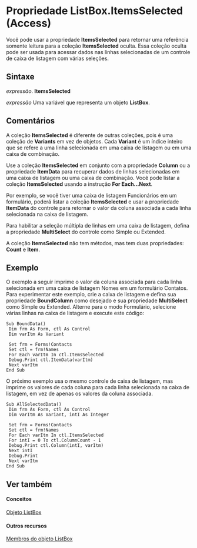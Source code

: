 
# Propriedade ListBox.ItemsSelected (Access)

Você pode usar a propriedade  **ItemsSelected** para retornar uma referência somente leitura para a coleção **ItemsSelected** oculta. Essa coleção oculta pode ser usada para acessar dados nas linhas selecionadas de um controle de caixa de listagem com várias seleções.


## Sintaxe

 _expressão_. **ItemsSelected**

 _expressão_ Uma variável que representa um objeto **ListBox**.


## Comentários

A coleção  **ItemsSelected** é diferente de outras coleções, pois é uma coleção de **Variants** em vez de objetos. Cada **Variant** é um índice inteiro que se refere a uma linha selecionada em uma caixa de listagem ou em uma caixa de combinação.

Use a coleção  **ItemsSelected** em conjunto com a propriedade **Column** ou a propriedade **ItemData** para recuperar dados de linhas selecionadas em uma caixa de listagem ou uma caixa de combinação. Você pode listar a coleção **ItemsSelected** usando a instrução **For Each...Next**.

Por exemplo, se você tiver uma caixa de listagem Funcionários em um formulário, poderá listar a coleção  **ItemsSelected** e usar a propriedade **ItemData** do controle para retornar o valor da coluna associada a cada linha selecionada na caixa de listagem.

Para habilitar a seleção múltipla de linhas em uma caixa de listagem, defina a propriedade  **MultiSelect** do controle como Simple ou Extended.

A coleção  **ItemsSelected** não tem métodos, mas tem duas propriedades: **Count** e **Item**.


## Exemplo

O exemplo a seguir imprime o valor da coluna associada para cada linha selecionada em uma caixa de listagem Nomes em um formulário Contatos. Para experimentar este exemplo, crie a caixa de listagem e defina sua propriedade  **BoundColumn** como desejado e sua propriedade **MultiSelect** como Simple ou Extended. Alterne para o modo Formulário, selecione várias linhas na caixa de listagem e execute este código:


```
Sub BoundData() 
 Dim frm As Form, ctl As Control 
 Dim varItm As Variant 
 
 Set frm = Forms!Contacts 
 Set ctl = frm!Names 
 For Each varItm In ctl.ItemsSelected 
 Debug.Print ctl.ItemData(varItm) 
 Next varItm 
End Sub
```

O próximo exemplo usa o mesmo controle de caixa de listagem, mas imprime os valores de cada coluna para cada linha selecionada na caixa de listagem, em vez de apenas os valores da coluna associada.




```
Sub AllSelectedData() 
 Dim frm As Form, ctl As Control 
 Dim varItm As Variant, intI As Integer 
 
 Set frm = Forms!Contacts 
 Set ctl = frm!Names 
 For Each varItm In ctl.ItemsSelected 
 For intI = 0 To ctl.ColumnCount - 1 
 Debug.Print ctl.Column(intI, varItm) 
 Next intI 
 Debug.Print 
 Next varItm 
End Sub
```


## Ver também


#### Conceitos


[Objeto ListBox](6bc00755-34e7-4fc2-8e72-40dae2010dd8.md)
#### Outros recursos


[Membros do objeto ListBox](d87ad51b-9a46-21f3-f6d6-ef98ea8aaf6d.md)